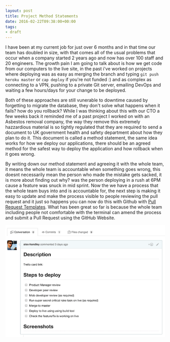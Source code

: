 ```yaml
---
layout: post
title: Project Method Statements
date: 2016-02-22T09:38:00+00:00
tags:
- draft
---
```


I have been at my current job for just over 6 months and in that time our team has doubled in size, with that comes all of the usual problems that occur when a company started 2 years ago and now has over 100 staff and 20 engineers.
The growth pain I am going to talk about is how we get code from our computers to the live site, in the past i've worked on projects where deploying was as easy as merging the branch and typing ```git push heroku master``` or ```cap deploy``` if you're not funded :) and as complex as connecting to a VPN, pushing to a private Git server, emailing DevOps and waiting a few hours/days for your change to be deployed.

Both of these approaches are still vunerable to downtime caused by forgetting to migrate the database, they don't solve what happens when it fails? how do you rollback?
While I was thinking about this with our CTO a few weeks back it reminded me of a past project I worked on with an Asbestos removal company, the way they remove this extremely hazzardious material is so tightly regulated that they are required to send a document to UK government health and safety department about how they plan to do it.
This document is called a method statement, the same idea works for how we deploy our applications, there should be an agreed method for the safest way to deploy the application and how rollback when it goes wrong.

By writing down our method statement and agreeing it with the whole team, it means the whole team is accountable when something goes wrong, this doesnt necessarily mean the person who made the mistake gets sacked, it is more about finding out why? was the person deploying in a rush at 6PM cause a feature was snuck in mid sprint.
Now the we have a process that the whole team buys into and is accountable for, the next step is making it easy to update and make the process visible to people reviewing the pull request and it just so happens you can now do this with Github with <a href="https://github.com/blog/2111-issue-and-pull-request-templates">Pull Request Templates</a>.
What has been great so far is because the whole team including people not comfortable with the terminal can amend the process and submit a Pull Request using the GitHub Website.

![example pull request template](/images/post_images/pull_request_template.png)

